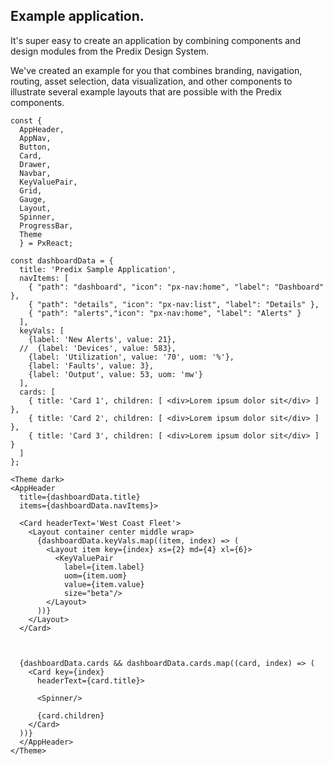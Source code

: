 ## Example application.
It's super easy to create an application by combining components and design modules from the Predix Design System.

We've created an example for you that combines branding, navigation, routing, asset selection, data visualization, and other components to illustrate several example layouts that are possible with the Predix components.



```react
const {
  AppHeader,
  AppNav,
  Button,
  Card,
  Drawer,
  Navbar,
  KeyValuePair,
  Grid,
  Gauge,
  Layout,
  Spinner,
  ProgressBar,
  Theme
  } = PxReact;

const dashboardData = {
  title: 'Predix Sample Application',
  navItems: [
    { "path": "dashboard", "icon": "px-nav:home", "label": "Dashboard" },
    { "path": "details", "icon": "px-nav:list", "label": "Details" },
    { "path": "alerts","icon": "px-nav:home", "label": "Alerts" }
  ],
  keyVals: [
    {label: 'New Alerts', value: 21},
  //  {label: 'Devices', value: 583},
    {label: 'Utilization', value: '70', uom: '%'},
    {label: 'Faults', value: 3},
    {label: 'Output', value: 53, uom: 'mw'}
  ],
  cards: [
    { title: 'Card 1', children: [ <div>Lorem ipsum dolor sit</div> ] },
    { title: 'Card 2', children: [ <div>Lorem ipsum dolor sit</div> ] },
    { title: 'Card 3', children: [ <div>Lorem ipsum dolor sit</div> ] }
  ]
};

<Theme dark>
<AppHeader
  title={dashboardData.title}
  items={dashboardData.navItems}>

  <Card headerText='West Coast Fleet'>
    <Layout container center middle wrap>
      {dashboardData.keyVals.map((item, index) => (
        <Layout item key={index} xs={2} md={4} xl={6}>
          <KeyValuePair
            label={item.label}
            uom={item.uom}
            value={item.value}
            size="beta"/>
        </Layout>
      ))}
    </Layout>
  </Card>



  {dashboardData.cards && dashboardData.cards.map((card, index) => (
    <Card key={index}
      headerText={card.title}>

      <Spinner/>

      {card.children}
    </Card>
  ))}
  </AppHeader>
</Theme>

```
